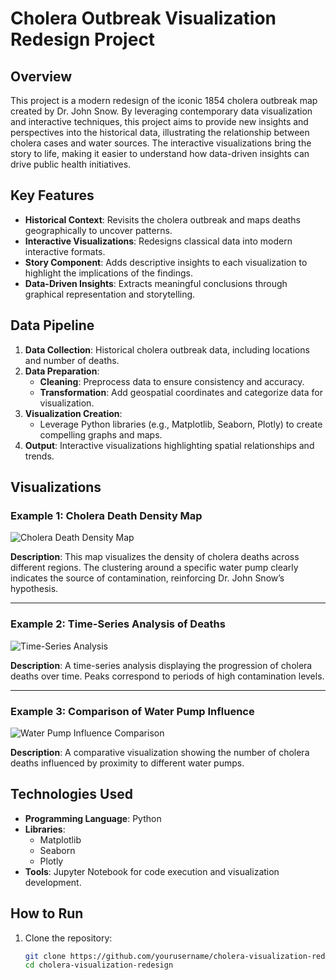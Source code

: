 # Cholera Outbreak Visualization Redesign Project

## Overview

This project is a modern redesign of the iconic 1854 cholera outbreak map created by Dr. John Snow. By leveraging contemporary data visualization and interactive techniques, this project aims to provide new insights and perspectives into the historical data, illustrating the relationship between cholera cases and water sources. The interactive visualizations bring the story to life, making it easier to understand how data-driven insights can drive public health initiatives.

## Key Features

- **Historical Context**: Revisits the cholera outbreak and maps deaths geographically to uncover patterns.
- **Interactive Visualizations**: Redesigns classical data into modern interactive formats.
- **Story Component**: Adds descriptive insights to each visualization to highlight the implications of the findings.
- **Data-Driven Insights**: Extracts meaningful conclusions through graphical representation and storytelling.

## Data Pipeline

1. **Data Collection**: Historical cholera outbreak data, including locations and number of deaths.
2. **Data Preparation**:
   - **Cleaning**: Preprocess data to ensure consistency and accuracy.
   - **Transformation**: Add geospatial coordinates and categorize data for visualization.
3. **Visualization Creation**:
   - Leverage Python libraries (e.g., Matplotlib, Seaborn, Plotly) to create compelling graphs and maps.
4. **Output**: Interactive visualizations highlighting spatial relationships and trends.

## Visualizations

### Example 1: Cholera Death Density Map

![Cholera Death Density Map](path/to/cholera_density_map.png)

**Description**: This map visualizes the density of cholera deaths across different regions. The clustering around a specific water pump clearly indicates the source of contamination, reinforcing Dr. John Snow’s hypothesis.

---

### Example 2: Time-Series Analysis of Deaths

![Time-Series Analysis](path/to/time_series_analysis.png)

**Description**: A time-series analysis displaying the progression of cholera deaths over time. Peaks correspond to periods of high contamination levels.

---

### Example 3: Comparison of Water Pump Influence

![Water Pump Influence Comparison](path/to/water_pump_comparison.png)

**Description**: A comparative visualization showing the number of cholera deaths influenced by proximity to different water pumps.

## Technologies Used

- **Programming Language**: Python
- **Libraries**: 
  - Matplotlib
  - Seaborn
  - Plotly
- **Tools**: Jupyter Notebook for code execution and visualization development.

## How to Run

1. Clone the repository:
   ```bash
   git clone https://github.com/yourusername/cholera-visualization-redesign.git
   cd cholera-visualization-redesign
